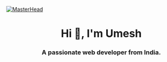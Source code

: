 [![MasterHead](https://user-images.githubusercontent.com/69305601/147767839-6b026454-7e14-49b7-975b-f2ccd1649e0e.png)
](https://github.com/umeshpalsingh)

<h1 align="center">Hi 👋, I'm Umesh</h1>
<h3 align="center">A passionate web developer from India.</h3>




